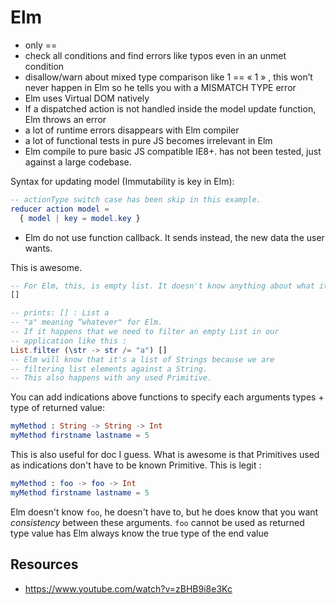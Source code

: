 # Elm

- only ==
- check all conditions and find errors like typos even in an unmet condition
- disallow/warn about mixed type comparison like 1 == « 1 » , this won’t never happen in Elm so he tells you with a MISMATCH TYPE error
- Elm uses Virtual DOM natively
- If a dispatched action is not handled inside the model update function, Elm throws an error
- a lot of runtime errors disappears with Elm compiler
- a lot of functional tests in pure JS becomes irrelevant in Elm
- Elm compile to pure basic JS compatible IE8+. has not been tested, just against a large codebase.

Syntax for updating model (Immutability is key in Elm):
```Elm
-- actionType switch case has been skip in this example.
reducer action model =
  { model | key = model.key }
```

- Elm do not use function callback. It sends instead, the new data the user wants.

This is awesome.
```Elm
-- For Elm, this, is empty list. It doesn't know anything about what it contains :
[]

-- prints: [] : List a
-- "a" meaning “whatever" for Elm.
-- If it happens that we need to filter an empty List in our
-- application like this :
List.filter (\str -> str /= "a") []
-- Elm will know that it's a list of Strings because we are
-- filtering list elements against a String.
-- This also happens with any used Primitive.
```

You can add indications above functions to specify each arguments types + type of returned value:
```Elm
myMethod : String -> String -> Int
myMethod firstname lastname = 5
```
This is also useful for doc I guess.
What is awesome is that Primitives used as indications don't have to be known Primitive.
This is legit :
```Elm
myMethod : foo -> foo -> Int
myMethod firstname lastname = 5
```
Elm doesn't know `foo`, he doesn't have to, but he does know that you want _consistency_ between these arguments.
`foo` cannot be used as returned type value has Elm always know the true type of the end value

## Resources
- https://www.youtube.com/watch?v=zBHB9i8e3Kc
